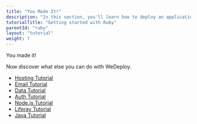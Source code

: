 ```yaml
---
title: "You Made It!"
description: "In this section, you'll learn how to deploy an application using WeDeploy Ruby."
tutorialTitle: "Getting started with Ruby"
parentId: "ruby"
layout: "tutorial"
weight: 7
---
```


<div class="notfound">
	<div class="notfound-icon">
		<span class="icon-16-thumb-up"></span>
	</div>
	<p class="notfound-text">You made it!</p>
	<p>Now discover what else you can do with WeDeploy.</p>
	<ul class="checklist">
		<li><a href="/tutorials/hosting/get-started.html">Hosting Tutorial</a></li>
		<li><a href="/tutorials/email-web/get-started.html">Email Tutorial</a></li>
		<li><a href="/tutorials/data-web/get-started.html">Data Tutorial</a></li>
		<li><a href="/tutorials/auth-web/get-started.html">Auth Tutorial</a></li>
		<li><a href="/tutorials/nodejs/get-started.html">Node.js Tutorial</a></li>
		<li><a href="/tutorials/liferay/get-started.html">Liferay Tutorial</a></li>
		<li><a href="/tutorials/java/get-started.html">Java Tutorial</a></li>
	</ul>
</div>
